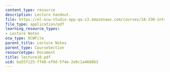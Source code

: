 ```yaml
---
content_type: resource
description: Lecture handout.
file: https://ol-ocw-studio-app-qa.s3.amazonaws.com/courses/18-330-introduction-to-numerical-analysis-spring-2004/ba55f125ff40ef9d5f4e2e6c1a4668b3_lecture10.pdf
file_type: application/pdf
learning_resource_types:
- Lecture Notes
ocw_type: OCWFile
parent_title: Lecture Notes
parent_type: CourseSection
resourcetype: Document
title: lecture10.pdf
uid: ba55f125-ff40-ef9d-5f4e-2e6c1a4668b3
---
```

